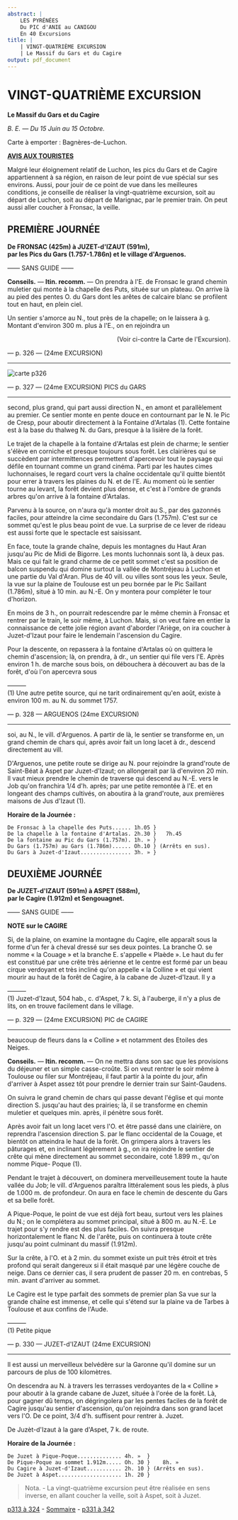 ```yaml
---
abstract: |
    LES PYRÉNÉES
    Du PIC d'ANIE au CANIGOU
    En 40 Excursions
title: |
    | VINGT-QUATRIÈME EXCURSION
    | Le Massif du Gars et du Cagire
output: pdf_document 
---
```

<style>.centre {text-align: center}</style>
<style>.droite {text-align: right}</style>

[//]: # (— p. 325 —)

# VINGT-QUATRIÈME EXCURSION

__Le Massif du Gars et du Cagire__

_B. E. — Du 15 Juin au 15 Octobre._

Carte à emporter : Bagnères-de-Luchon.

__<u>AVIS AUX TOURISTES</u>__

Malgré leur éloignement relatif de Luchon, les pics du Gars
et de Cagire appartiennent à sa région, en raison de leur point
de vue spécial sur ses environs. Aussi, pour jouir de ce point
de vue dans les meilleures conditions, je conseille de réaliser
la vingt-quatrième excursion, soit au départ de Luchon, soit
au départ de Marignac, par le premier train. On peut aussi
aller coucher à Fronsac, la veille.

## PREMIÈRE JOURNÉE

__De FRONSAC (425m) à JUZET-d'IZAUT (591m),__<br>
__par les Pics du Gars (1.757-1.786n) et le village d'Arguenos.__

—— SANS GUIDE ——

__Conseils.__ — __Itin. recomm.__ — On prendra à l'E. de Fronsac le
grand chemin muletier qui monte à la chapelle des Puts, située
sur un plateau. On arrive là au pied des pentes O. du Gars dont
les arêtes de calcaire blanc se profilent tout en haut, en plein
ciel.

Un sentier s'amorce au N., tout près de la chapelle; on le laissera
à g. Montant d'environ 300 m. plus à l'E., on en rejoindra un

<p class="droite">(Voir ci-contre la Carte de l'Excursion).</p>

<div class="page"/>

— p. 326 — (24me EXCURSION)

****

![carte p326](../maps/guide-soubiron-0326-carte-portrait.jpg)

<div class="page"/>

— p. 327 — (24me EXCURSION) PICS du GARS

****

second, plus grand, qui part aussi direction N., en amont et parallèlement
au premier. Ce sentier monte en pente douce en contournant
par le N. le Pic de Cresp, pour aboutir directement
à la Fontaine d'Artalas (1). Cette fontaine est à la base du thalweg
N. du Gars, presque à la lisière de la forêt.

Le trajet de la chapelle à la fontaine d'Artalas est plein de
charme; le sentier s'élève en corniche et presque toujours sous
forêt. Les clairières qui se succèdent par intermittences permettent
d'apercevoir tout le paysage qui défile en tournant comme
un grand cinéma. Parti par les hautes cimes luchonnaises, le
regard court vers la chaîne occidentale qu'il quitte bientôt pour
errer à travers les plaines du N. et de l'E. Au moment où le sentier
tourne au levant, la forêt devient plus dense, et c'est à l'ombre
de grands arbres qu'on arrive à la fontaine d'Artalas.

Parvenu à la source, on n'aura qu'à monter droit au S., par des
gazonnés faciles, pour atteindre la cime secondaire du Gars
(1.757m). C'est sur ce sommet qu'est le plus beau point de vue.
La surprise de ce lever de rideau est aussi forte que le spectacle
est saisissant.

En face, toute la grande chaîne, depuis les montagnes du Haut
Aran jusqu'au Pic de Midi de Bigorre. Les monts luchonnais sont
là, à deux pas. Mais ce qui fait le grand charme de ce petit sommet
c'est sa position de balcon suspendu qui domine surtout la
vallée de Montréjeau à Luchon et une partie du Val d'Aran. Plus
de 40 vill. ou villes sont sous les yeux. Seule, la vue sur la plaine
de Toulouse est un peu bornée par le Pic Saillant (1.786m), situé
à 10 min. au N.-E. On y montera pour compléter le tour d'horizon.

En moins de 3 h., on pourrait redescendre par le même chemin
à Fronsac et rentrer par le train, le soir même, à Luchon.
Mais, si on veut faire en entier la connaissance de cette jolie
région avant d'aborder l'Ariège, on ira coucher à Juzet-d'Izaut
pour faire le lendemain l'ascension du Cagire.

Pour la descente, on repassera à la fontaine d'Artalas où on
quittera le chemin d'ascension; là, on prendra, à dr., un sentier
qui file vers l'E. Après environ 1 h. de marche sous bois, on débouchera 
à découvert au bas de la forêt, d'où l'on apercevra sous

———<br>
(1) Une autre petite source, qui ne tarit ordinairement qu'en août,
existe à environ 100 m. au N. du sommet 1757.

<div class="page"/>

— p. 328 — ARGUENOS (24me EXCURSION)

****

soi, au N., le vill. d'Arguenos. A partir de là, le sentier se transforme
en, un grand chemin de chars qui, après avoir fait un long
lacet à dr., descend directement au vill.

D'Arguenos, une petite route se dirige au N. pour rejoindre la
grand'route de Saint-Béat à Aspet par Juzet-d'Izaut; on allongerait
par là d'environ 20 min. Il vaut mieux prendre le chemin de
traverse qui descend au N.-E. vers le Job qu'on franchira 1/4 d'h.
après; par une petite remontée à l'E. et en longeant des champs
cultivés, on aboutira à la grand'route, aux premières maisons de
Jus d'Izaut (1).

__Horaire de la Journée :__

```
De Fronsac à la chapelle des Puts...... 1h.05 }
De la chapelle à la fontaine d'Artalas. 2h.30 }   7h.45
De la fontaine au Pic du Gars (1.757m). 1h. » }
Du Gars (1.757m) au Gars (1.786m)...... Oh.10 } (Arrêts en sus).
Du Gars à Juzet-d'Izaut................ 3h. » }
```

## DEUXIÈME JOURNÉE

__De JUZET-d'IZAUT (591m) à ASPET (588m),__<br>
__par le Cagire (1.912m) et Sengouagnet.__

—— SANS GUIDE ——

__NOTE sur le CAGIRE__

Si, de la plaine, on examine la montagne du Cagire, elle apparaît
sous la forme d'un fer à cheval dressé sur ses deux pointes.
La branche O. se nomme « la Couage » et la branche E. s'appelle
« Plaède ». Le haut du fer est constitué par une crête très
aérienne et le centre est formé par un beau cirque verdoyant et
très incliné qu'on appelle « la Colline » et qui vient mourir au
haut de la forêt de Cagire, à la cabane de Juzet-d'Izaut. Il y a

———<br>
(1) Juzet-d'Izaut, 504 hab., c. d'Aspet, 7 k. Si, à l'auberge, il n'y a
plus de lits, on en trouve facilement dans le village.

<div class="page"/>

— p. 329 — (24me EXCURSION) PIC de CAGIRE

****

beaucoup de fleurs dans la « Colline » et notamment des Etoiles
des Neiges.

__Conseils.__ — __Itin. recomm.__ — On ne mettra dans son sac que
les provisions du déjeuner et un simple casse-croûte. Si on veut
rentrer le soir même à Toulouse ou filer sur Montréjeau, il faut
partir à la pointe du jour, afin d'arriver à Aspet assez tôt pour
prendre le dernier train sur Saint-Gaudens.

On suivra le grand chemin de chars qui passe devant l'église
et qui monte direction S. jusqu'au haut des prairies; là, il se
transforme en chemin muletier et quelques min. après, il pénètre
sous forêt.

Après avoir fait un long lacet vers l'O. et être passé dans une
clairière, on reprendra l'ascension direction S. par le flanc occidental
de la Couage, et bientôt on atteindra le haut de la forêt.
On grimpera alors à travers les pâturages et, en inclinant légèrement
à g., on ira rejoindre le sentier de crête qui mène directement
au sommet secondaire, coté 1.899 m., qu'on nomme Pique-
Poque (1).

Pendant le trajet à découvert, on dominera merveilleusement
toute la haute vallée du Job; le vill. d'Arguenos paraîtra littéralement
sous les pieds, à plus de 1.000 m. de profondeur. On aura
en face le chemin de descente du Gars et sa belle forêt.

A Pique-Poque, le point de vue est déjà fort beau, surtout vers
les plaines du N.; on le complétera au sommet principal, situé
à 800 m. au N.-E. Le trajet pour s'y rendre est des plus faciles.
On suivra presque horizontalement le flanc N. de l'arête, puis on
continuera à toute crête jusqu'au point culminant du massif
(1.912m). 

Sur la crête, à l'O. et à 2 min. du sommet existe un puit très
étroit et très profond qui serait dangereux si il était masqué par
une légère couche de neige. Dans ce dernier cas, il sera prudent
de passer 20 m. en contrebas, 5 min. avant d'arriver au sommet.

Le Cagire est le type parfait des sommets de premier plan
Sa vue sur la grande chaîne est immense, et celle qui s'étend
sur la plaine va de Tarbes à Toulouse et aux confins de l'Aude.

———<br>
(1) Petite pique

<div class="page"/>

— p. 330 — JUZET-d'IZAUT (24me EXCURSION)

****

Il est aussi un merveilleux belvédère sur la Garonne qu'il domine
sur un parcours de plus de 100 kilomètres.

On descendra au N. à travers les terrasses verdoyantes de la
« Colline » pour aboutir à la grande cabane de Juzet, située à 
l'orée de la forêt. Là, pour gagner dû temps, on dégringolera
par les pentes faciles de la forêt de Cagire jusqu'au sentier
d'ascension, qu'on rejoindra dans son grand lacet vers l'O. De
ce point, 3/4 d'h. suffisent pour rentrer à. Juzet.

De Juzèt-d'Izaut à la gare d'Aspet, 7 k. de route.

__Horaire de la Journée :__

```
De Juzet à Pique-Poque.............. 4h. »  }
De Pique-Poque au sommet 1.912m..... Oh. 30 }    8h. »
Du Cagire à Juzet-d'Izaut........... 2h. 10 } (Arrêts en sus).
De Juzet à Aspet.................... 1h. 20 }
```

> Nota. - La vingt-quatrième excursion peut être réalisée en
sens inverse, en allant coucher la veille, soit à Aspet, soit à
Juzet. 

[p313 à 324](guide-soubiron-313-324.md) - [Sommaire](../README.md) - [p331 à 342](guide-soubiron-331-342.md)